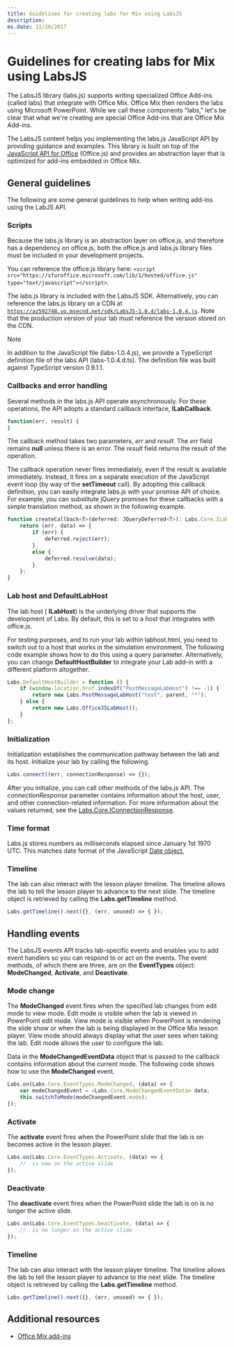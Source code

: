 ```yaml
---
title: Guidelines for creating labs for Mix using LabsJS
description: 
ms.date: 11/20/2017 
---
```



# Guidelines for creating labs for Mix using LabsJS



The LabsJS library (labs.js) supports writing specialized Office Add-ins (called labs) that integrate with Office Mix. Office Mix then renders the labs using Microsoft PowerPoint. While we call these components "labs," let's be clear that what we're creating are special Office Add-ins that are Office Mix Add-ins.

The LabsJS content helps you implementing the labs.js JavaScript API by providing guidance and examples. This library is built on top of the [JavaScript API for Office](../reference/javascript-api-for-office.md) (Office.js) and provides an abstraction layer that is optimized for add-ins embedded in Office Mix.


## General guidelines


The following are some general guidelines to help when writing add-ins using the LabJS API.


### Scripts

Because the labs.js library is an abstraction layer on office.js, and therefore has a dependency on office.js, both the office.js and labs.js library files must be included in your development projects. 

You can reference the office.js library here:  `<script src="https://sforoffice.microsoft.com/lib/1/hosted/office.js" type="text/javascript"></script>`.

The labs.js library is included with the LabsJS SDK. Alternatively, you can reference the labs.js library on a CDN at  <code>https://az592748.vo.msecnd.net/sdk/LabsJS-1.0.4/labs-1.0.4.js</code>. Note that the production version of your lab must reference the version stored on the CDN.


> [!NOTE]
> In addition to the JavaScript file (labs-1.0.4.js), we provide a TypeScript definition file of the labs API (labs-1.0.4.d.ts). The definition file was built against TypeScript version 0.9.1.1.


### Callbacks and error handling

Several methods in the labs.js API operate asynchronously. For these operations, the API adopts a standard callback interface,  **ILabCallback**. 


```js
function(err, result) {
}
```

The callback method takes two parameters,  _err_ and _result_. The  _err_ field remains **null** unless there is an error. The _result_ field returns the result of the operation.

The callback operation never fires immediately, even if the result is available immediately. Instead, it fires on a separate execution of the JavaScript event loop (by way of the  **setTimeout** call). By adopting this callback definition, you can easily integrate labs.js with your promise API of choice. For example, you can substitute jQuery promises for these callbacks with a simple translation method, as shown in the following example.




```js
function createCallback<T>(deferred: JQueryDeferred<T>): Labs.Core.ILabCallback<T> {
    return (err, data) => {
        if (err) {
            deferred.reject(err);
        }
        else {
            deferred.resolve(data);
        }
    };
}
```


### Lab host and DefaultLabHost

The lab host ( **ILabHost**) is the underlying driver that supports the development of Labs. By default, this is set to a host that integrates with office.js.

For testing purposes, and to run your lab within labhost.html, you need to switch out to a host that works in the simulation environment. The following code example shows how to do this using a query parameter. Alternatively, you can change  **DefaultHostBuilder** to integrate your Lab add-in with a different platform altogether.




```js
Labs.DefaultHostBuilder = function () {
    if (window.location.href.indexOf("PostMessageLabHost") !== -1) {
        return new Labs.PostMessageLabHost("test", parent, "*");
    } else {
        return new Labs.OfficeJSLabHost();
    }
};
```


### Initialization

Initialization establishes the communication pathway between the lab and its host. Initialize your lab by calling the following.


```js
Labs.connect((err, connectionResponse) => {});
```

After you initialize, you can call other methods of the labs.js API. The  _connectionResponse_ parameter contains information about the host, user, and other connection-related information. For more information about the values returned, see the [Labs.Core.IConnectionResponse](../reference/office-mix/labs.core.iconnectionresponse.md).


### Time format

Labs.js stores numbers as milliseconds elapsed since January 1st 1970 UTC. This matches date format of the JavaScript [Date object](http://msdn.microsoft.com/en-us/library/ie/cd9w2te4%28v=vs.94%29.aspx),


### Timeline

The lab can also interact with the lesson player timeline. The timeline allows the lab to tell the lesson player to advance to the next slide. The timeline object is retrieved by calling the  **Labs.getTimeline** method.


```js
Labs.getTimeline().next({}, (err, unused) => { });
```


## Handling events


The LabsJS events API tracks lab-specific events and enables you to add event handlers so you can respond to or act on the events. The event methods, of which there are three, are on the  **EventTypes** object: **ModeChanged**,  **Activate**, and  **Deactivate**. 


### Mode change

The  **ModeChanged** event fires when the specified lab changes from edit mode to view mode. Edit mode is visible when the lab is viewed in PowerPoint edit mode. View mode is visible when PowerPoint is rendering the slide show or when the lab is being displayed in the Office Mix lesson player. View mode should always display what the user sees when taking the lab. Edit mode allows the user to configure the lab.

Data in the  **ModeChangedEventData** object that is passed to the callback contains information about the current mode. The following code shows how to use the **ModeChanged** event.




```js
Labs.on(Labs.Core.EventTypes.ModeChanged, (data) => {
    var modeChangedEvent = <Labs.Core.ModeChangedEventData> data;
    this.switchToMode(modeChangedEvent.mode);
});
```


### Activate

The  **activate** event fires when the PowerPoint slide that the lab is on becomes active in the lesson player.


```js
Labs.on(Labs.Core.EventTypes.Activate, (data) => {
    //  is now on the active slide
});
```


### Deactivate

The  **deactivate** event fires when the PowerPoint slide the lab is on is no longer the active slide.


```js
Labs.on(Labs.Core.EventTypes.Deactivate, (data) => {                
    //  is no longer on the active slide
});
```


### Timeline

The lab can also interact with the lesson player timeline. The timeline allows the lab to tell the lesson player to advance to the next slide. The timeline object is retrieved by calling the  **Labs.getTimeline** method.


```js
Labs.getTimeline().next({}, (err, unused) => { });
```


## Additional resources

- [Office Mix add-ins](../../powerpoint/office-mix/office-mix-add-ins.md)
    
